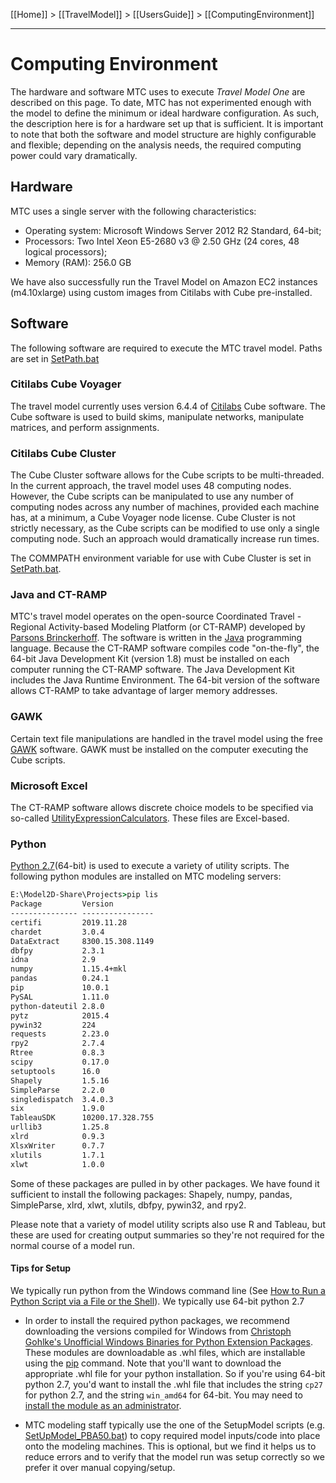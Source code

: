 [[Home]] > [[TravelModel]] > [[UsersGuide]] > [[ComputingEnvironment]]

***

# Computing Environment
The hardware and software MTC uses to execute _Travel Model One_ are described on this page. To date, MTC has not experimented enough with the model to define the minimum or ideal hardware configuration. As such, the description here is for a hardware set up that is sufficient. It is important to note that both the software and model structure are highly configurable and flexible; depending on the analysis needs, the required computing power could vary dramatically.

## Hardware

MTC uses a single server with the following characteristics:
* Operating system: Microsoft Windows Server 2012 R2 Standard, 64-bit;
* Processors: Two Intel Xeon E5-2680 v3 @ 2.50 GHz (24 cores, 48 logical processors);
* Memory (RAM): 256.0 GB

We have also successfully run the Travel Model on Amazon EC2 instances (m4.10xlarge) using custom images from Citilabs with Cube pre-installed.

## Software

The following software are required to execute the MTC travel model.
Paths are set in [SetPath.bat](https://github.com/BayAreaMetro/travel-model-one/blob/master/model-files/runtime/SetPath.bat)

### Citilabs Cube Voyager
The travel model currently uses version 6.4.4 of [Citilabs](http://citilabs.com/) Cube software. The Cube software is used to build skims, manipulate networks, manipulate matrices, and perform assignments.

### Citilabs Cube Cluster
The Cube Cluster software allows for the Cube scripts to be multi-threaded. In the current approach, the travel model uses 48 computing nodes. However, the Cube scripts can be manipulated to use any number of computing nodes across any number of machines, provided each machine has, at a minimum, a Cube Voyager node license. Cube Cluster is not strictly necessary, as the Cube scripts can be modified to use only a single computing node. Such an approach would dramatically increase run times.

The COMMPATH environment variable for use with Cube Cluster is set in [SetPath.bat](https://github.com/BayAreaMetro/travel-model-one/blob/master/model-files/runtime/SetPath.bat).

### Java and CT-RAMP

MTC's travel model operates on the open-source Coordinated Travel - Regional Activity-based Modeling Platform (or CT-RAMP) developed by [Parsons Brinckerhoff](http://pbworld.com/). The software is written in the [Java](http://java.com/en/) programming language. Because the CT-RAMP software compiles code "on-the-fly", the 64-bit Java Development Kit (version 1.8) must be installed on each computer running the CT-RAMP software. The Java Development Kit includes the Java Runtime Environment. The 64-bit version of the software allows CT-RAMP to take advantage of larger memory addresses.

### GAWK

Certain text file manipulations are handled in the travel model using the free [GAWK](http://www.gnu.org/software/gawk/) software. GAWK must be installed on the computer executing the Cube scripts.

### Microsoft Excel

The CT-RAMP software allows discrete choice models to be specified via so-called [UtilityExpressionCalculators](https://github.com/BayAreaMetro/travel-model-one/tree/master/model-files/model). These files are Excel-based.

### Python

[Python 2.7](https://www.python.org/)(64-bit) is used to execute a variety of utility scripts.  The following python modules are installed on MTC modeling servers:

```bat
E:\Model2D-Share\Projects>pip lis
Package         Version
--------------- ----------------
certifi         2019.11.28
chardet         3.0.4
DataExtract     8300.15.308.1149
dbfpy           2.3.1
idna            2.9
numpy           1.15.4+mkl
pandas          0.24.1
pip             10.0.1
PySAL           1.11.0
python-dateutil 2.8.0
pytz            2015.4
pywin32         224
requests        2.23.0
rpy2            2.7.4
Rtree           0.8.3
scipy           0.17.0
setuptools      16.0
Shapely         1.5.16
SimpleParse     2.2.0
singledispatch  3.4.0.3
six             1.9.0
TableauSDK      10200.17.328.755
urllib3         1.25.8
xlrd            0.9.3
XlsxWriter      0.7.7
xlutils         1.7.1
xlwt            1.0.0
```
Some of these packages are pulled in by other packages.  We have found it sufficient to install the following packages: Shapely, numpy, pandas, SimpleParse, xlrd, xlwt, xlutils, dbfpy, pywin32, and rpy2.

Please note that a variety of model utility scripts also use R and Tableau, but these are used for creating output summaries so they're not required for the normal course of a model run.

#### Tips for Setup
We typically run python from the Windows command line (See [How to Run a Python Script via a File or the Shell](https://www.pythoncentral.io/execute-python-script-file-shell/)).  We typically use 64-bit python 2.7

* In order to install the required python packages, we recommend downloading the versions compiled for Windows from [Christoph Gohlke's Unofficial Windows Binaries for Python Extension Packages](https://www.lfd.uci.edu/~gohlke/pythonlibs/).  These modules are downloadable as .whl files, which are installable using the [pip](https://pip.pypa.io/en/stable/installing/) command.  Note that you'll want to download the appropriate .whl file for your python installation. So if you're using 64-bit python 2.7, you'd want to install the .whl file that includes the string `cp27 `for python 2.7, and the string `win_amd64` for 64-bit.  You may need to [install the module as an administrator](https://www.howtogeek.com/194041/how-to-open-the-command-prompt-as-administrator-in-windows-8.1/).

* MTC modeling staff typically use the one of the SetupModel scripts (e.g. [SetUpModel_PBA50.bat](https://github.com/BayAreaMetro/travel-model-one/blob/master/model-files/SetUpModel_PBA50.bat)) to copy required model inputs/code into place onto the modeling machines.  This is optional, but we find it helps us to reduce errors and to verify that the model run was setup correctly so we prefer it over manual copying/setup.
